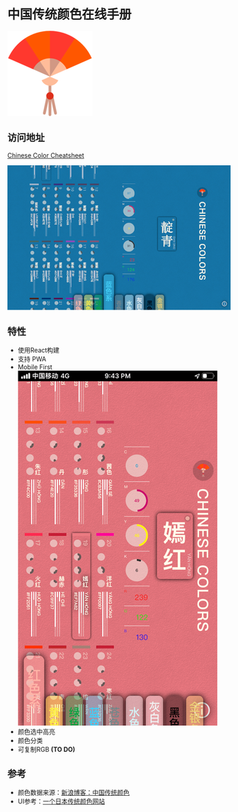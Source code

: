 # 中国传统颜色在线手册

![Logo](demo/logo.png)

## 访问地址

[Chinese Color Cheatsheet](https://works.yangerxiao.com/chinese-colors/)

![PC UI](demo/pc.png)

## 特性

- 使用React构建
- 支持 PWA
- Mobile First
  ![Mobile UI](demo/m.png)
- 颜色选中高亮
- 颜色分类
- 可复制RGB **(TO DO)**


## 参考

- 颜色数据来源：[新浪博客：中国传统颜色](http://blog.sina.com.cn/s/blog_5c3b139d0101deia.html)
- UI参考：[一个日本传统颜色网站](http://nipponcolors.com/)
